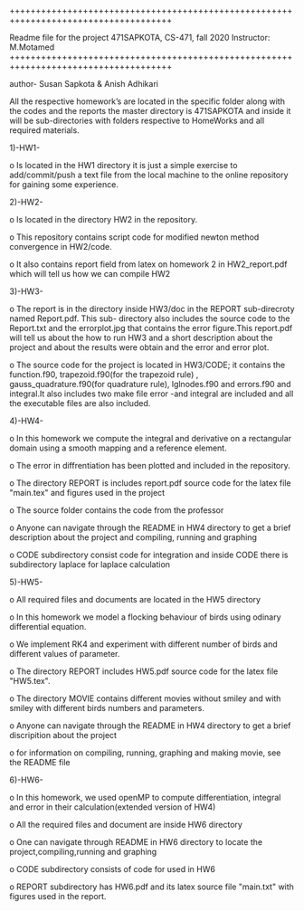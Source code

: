 +++++++++++++++++++++++++++++++++++++++++++++++++++++++++++++++++++++++++++++++++++++

 Readme file for the project 471SAPKOTA, CS-471, fall 2020 Instructor: M.Motamed 
+++++++++++++++++++++++++++++++++++++++++++++++++++++++++++++++++++++++++++++++++++++ 


author- Susan Sapkota & Anish Adhikari

All the respective homework’s are located in the specific folder along with the codes and the reports the master directory is 471SAPKOTA and inside it will be sub-directories with folders respective to HomeWorks and all required materials.

1)-HW1-

o Is located in the HW1 directory it is just a simple exercise to add/commit/push a text file from the local machine to the online repository for gaining some experience.

2)-HW2-

o Is located in the directory HW2 in the repository.

o This repository contains script code for modified newton method convergence in HW2/code.

o It also contains report field from latex on homework 2 in HW2_report.pdf which will tell us how we can compile HW2

3)-HW3-

o The report is in the directory inside HW3/doc in the REPORT sub-direcroty named Report.pdf. This sub- directory also includes the source code to the Report.txt and the errorplot.jpg that contains the error figure.This report.pdf will tell us about the how to run HW3 and a short description about the project and about the results were obtain and the error and error plot.

o The source code for the project is located in HW3/CODE; it contains the function.f90, trapezoid.f90(for the trapezoid rule) , gauss_quadrature.f90(for quadrature rule), lglnodes.f90 and errors.f90 and integral.It also includes two make file error -and integral are included and all the executable files are also included.

4)-HW4-

o In this homework we compute the integral and derivative on a rectangular domain using a smooth mapping and a reference element.

o The error in diffrentiation has been plotted and included in the repository.

o The directory REPORT is includes report.pdf source code for the latex file "main.tex" and figures used in the project

o The source folder contains the code from the professor

o Anyone can navigate through the README in HW4 directory to get a brief description about the project and compiling, running and graphing

o CODE subdirectory consist code for integration and inside CODE there is subdirectory laplace for laplace calculation 


5)-HW5-

o All required files and documents are located in the HW5 directory

o In this homework we model a flocking behaviour of birds using odinary differential equation.

o We implement RK4 and experiment with different number of birds and different values of parameter.

o The directory REPORT  includes HW5.pdf source code for the latex file "HW5.tex".

o The directory MOVIE contains different movies without smiley and with smiley with different birds numbers and parameters. 

o Anyone can navigate through the README in HW4 directory to get a brief discripition about the project

o for information on compiling, running, graphing and making movie, see the README file 


6)-HW6-


o In this homework, we used openMP to compute differentiation, integral and error in their calculation(extended version of HW4)

o All the required files and document are inside HW6 directory 

o One can navigate through README in HW6 directory to locate the project,compiling,running and graphing

o CODE subdirectory consists of code for used in HW6

o REPORT subdirectory has HW6.pdf and its latex source file "main.txt" with figures used in the report.

